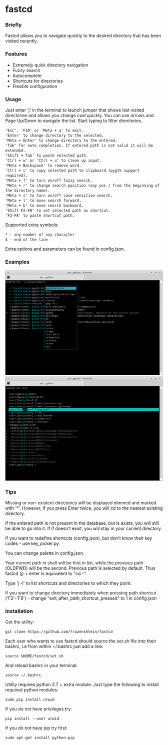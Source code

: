 fastcd
======

### Briefly

Fastcd allows you to navigate quickly to the desired directory that has been visited recently.

### Features

* Extremely quick directory navigation
* Fuzzy search
* Autocomplete
* Shortcuts for directories
* Flexible configuration

### Usage

Just enter 'j' in the terminal to launch jumper that shows
last visited directories and allows you change cwd quickly.
You can use arrows and Page Up/Down to navigate the list.
Start typing to filter directories.

    'Esc', 'F10' or 'Meta + q' to exit.
    'Enter' to change directory to the selected.
    'Meta + Enter' to change directory to the entered.
    'Tab' for auto completion. If entered path is not valid it will be extended.
    'Shift + Tab' to paste selected path.
    'Ctrl + w' or 'Ctrl + u' to clean up input.
    'Meta + Backspace' to remove word.
    'Ctrl + c' to copy selected path to clipboard (pygtk support required).
    'Meta + f' to turn on/off fuzzy search.
    'Meta + r' to change search position (any pos / from the beginning of the directory name).
    'Meta + s' to turn on/off case sensitive search.
    'Meta + l' to move search forward.
    'Meta + b' to move search backward.
    'Shift F2-F8' to set selected path as shortcut.
    'F2-F8' to paste shortcut path.

Supported extra symbols:

    * - any number of any character
    $ - end of the line

Extra options and parameters can be found in config.json.

### Examples

![Example](https://github.com/frazenshtein/images/blob/master/fastcd/example1.png)
![Example](https://github.com/frazenshtein/images/blob/master/fastcd/example2.png)

### Tips

Missing or non-existent directories will be displayed dimmed and marked with '*'.
However, if you press Enter twice, you will cd to the nearest existing directory.

If the entered path is not present in the database, but is exists, you will still be able to go into it.
If if doesn't exist, you will stay in your current directory.

If you want to redefine shortcuts (config.json), but don't know their key codes - use key_picker.py.

You can change palette in config.json.

Your current path in shell will be first in list,
while the previous path (OLDPWD) will be the second.
Previous path is selected by default.
Thus fastcd (j) + enter is equivalent to "cd -".

Type 'j -l' to list shortcuts and directories to which they point.

If you want to change directory immediately when pressing path shortcut ('F2'-'F8') - change "exit_after_path_shortcut_pressed" to 1 in config.json

### Installation

Get the utility:

    git clone https://github.com/frazenshtein/fastcd

Each user who wants to use fastcd should source the
set.sh file into their bashrc, i.e from within ~/.bashrc just add
a line:

    source $HOME/fastcd/set.sh

And reload bashrc in your terminal:

    source ~/.bashrc

Utility requires python 2.7 + extra module.
Just type the following to install required python modules:

    sudo pip install urwid

If you do not have privileges try:

    pip install --user urwid

If you do not have pip try first:

    sudo apt-get install python-pip

